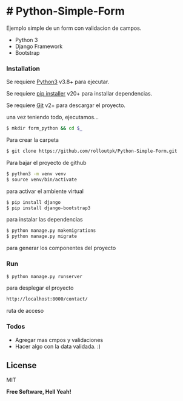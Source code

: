 # # Python-Simple-Form

Ejemplo simple de un form con validacion de campos.

- Python 3
- Django Framework
- Bootstrap

### Installation

Se requiere [Python3](https://www.python.org/downloads/) v3.8+ para ejecutar.

Se requiere [pip installer](https://pip.pypa.io/en/stable/installing/) v20+ para installar dependencias.

Se requiere [Git](https://git-scm.com/downloads/) v2+ para descargar el proyecto.

una vez teniendo todo, ejecutamos...

```sh
$ mkdir form_python && cd $_
```

Para crear la carpeta

```sh
$ git clone https://github.com/rolloutpk/Python-Simple-Form.git
```

Para bajar el proyecto de github

```sh
$ python3 -m venv venv
$ source venv/bin/activate
```

para activar el ambiente virtual

```sh
$ pip install django
$ pip install django-bootstrap3
```

para instalar las dependencias

```sh
$ python manage.py makemigrations
$ python manage.py migrate
```

para generar los componentes del proyecto

### Run

```sh
$ python manage.py runserver
```

para desplegar el proyecto

```sh
http://localhost:8000/contact/
```

ruta de acceso

### Todos

- Agregar mas cmpos y validaciones
- Hacer algo con la data validada. :)

## License

MIT

**Free Software, Hell Yeah!**
